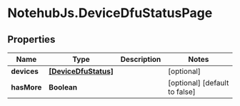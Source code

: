 # NotehubJs.DeviceDfuStatusPage

## Properties

| Name        | Type                                        | Description | Notes                         |
| ----------- | ------------------------------------------- | ----------- | ----------------------------- |
| **devices** | [**[DeviceDfuStatus]**](DeviceDfuStatus.md) |             | [optional]                    |
| **hasMore** | **Boolean**                                 |             | [optional] [default to false] |
